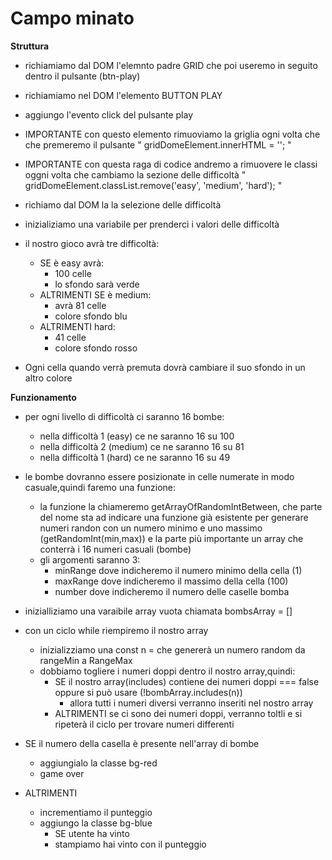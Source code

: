 # Campo minato

**Struttura**
- richiamiamo dal DOM  l'elemnto padre GRID
che poi useremo in seguito dentro il pulsante (btn-play)

- richiamiamo nel DOM l'elemento BUTTON PLAY 

- aggiungo l'evento click del pulsante play

- IMPORTANTE con questo elemento rimuoviamo la griglia ogni volta che che premeremo il pulsante
" gridDomeElement.innerHTML = ''; "

 - IMPORTANTE con questa raga di codice andremo a rimuovere le classi oggni volta che cambiamo la sezione delle difficoltà " gridDomeElement.classList.remove('easy', 'medium', 'hard'); "

- richiamo dal DOM la la selezione delle difficoltà
 - inizializiamo una variabile per prenderci i valori delle difficoltà

- il nostro gioco avrà tre difficoltà:
    - SE è easy avrà:
        - 100 celle
        - lo sfondo sarà verde 
    - ALTRIMENTI SE è medium:
        - avrà 81 celle
        - colore sfondo blu 
    - ALTRIMENTI hard:
        - 41 celle
        - colore sfondo rosso

- Ogni cella quando verrà premuta dovrà cambiare il suo sfondo in un altro colore

**Funzionamento**
- per ogni livello di difficoltà ci saranno 16 bombe:
    - nella difficoltà 1 (easy) ce ne saranno 16 su 100
    - nella difficoltà 2 (medium) ce ne saranno 16 su 81
    - nella difficoltà 1 (hard) ce ne saranno 16 su 49

- le bombe dovranno essere posizionate in celle numerate in modo casuale,quindi faremo una funzione:
    - la funzione la chiameremo  getArrayOfRandomIntBetween, che parte del nome sta ad indicare una funzione già esistente per generare numeri randon con  un numero minimo e uno massimo (getRandomInt(min,max)) e la parte più importante un array che conterrà i 16 numeri casuali (bombe)
    - gli argomenti saranno 3:
        - minRange dove indicheremo il numero minimo della cella (1)
        - maxRange dove indicheremo il massimo della cella (100)
        - number dove indicheremo il numero delle caselle bomba

- inizialliziamo una varaibile array vuota chiamata bombsArray = []
- con un ciclo while riempiremo il nostro array 
    - inizializziamo una const n = che genererà un numero random da rangeMin a RangeMax 
    - dobbiamo togliere i numeri doppi dentro il nostro array,quindi:
        - SE il nostro array(includes)  contiene dei numeri doppi === false
        oppure si può usare (!bombArray.includes(n))
            - allora tutti i numeri diversi verranno inseriti nel nostro array
        - ALTRIMENTI se ci sono dei numeri doppi, verranno toltli e si ripeterà il ciclo per trovare numeri differenti

- SE il numero della casella è presente nell'array di bombe 
    - aggiungialo la classe bg-red
    - game over
- ALTRIMENTI
	- incrementiamo il punteggio
	- aggiungo la classe bg-blue
		- SE utente ha vinto
		- stampiamo hai vinto con il punteggio


